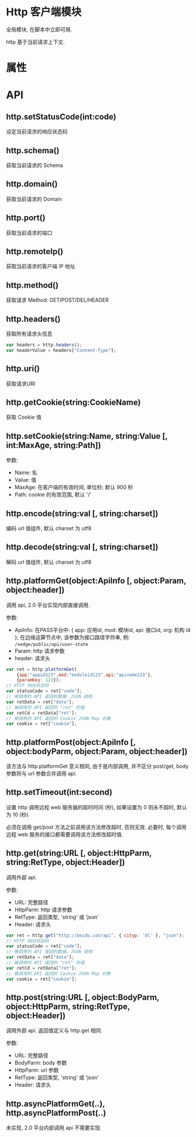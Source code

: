 # Http 客户端模块

全局模块, 在脚本中立即可用.

http 基于当前请求上下文.


# 属性

# API

## http.setStatusCode(int:code)

设定当前请求的响应状态码

## http.schema()

获取当前请求的 Schema

## http.domain()

获取当前请求的 Domain

## http.port()

获取当前请求的端口

## http.remoteIp()

获取当前请求的客户端 IP 地址

## http.method()

获取请求 Method: GET/POST/DEL/HEADER

## http.headers()

获取所有请求头信息

```javascript
var headers = http.headers();
var headerValue = headers["Content-Type"];
```

## http.uri()

获取请求URI

## http.getCookie(string:CookieName)

获取 Cookie 值

## http.setCookie(string:Name, string:Value [, int:MaxAge, string:Path])

参数:

* Name: 名
* Value: 值
* MaxAge: 在客户端的有效时间, 单位秒; 默认 900 秒
* Path: cookie 的有效范围, 默认 '/'


## http.encode(string:val [, string:charset])

编码 url 值组件, 默认 charset 为 utf8

## http.decode(string:val [, string:charset])

解码 url 值组件, 默认 charset 为 utf8


## http.platformGet(object:ApiInfo [, object:Param, object:header])

调用 api, 2.0 平台实现内部直接调用.

参数:

* ApiInfo: 在PASS平台中: { app: 应用id, mod: 模块id, api: 接口id, org: 机构 id }; 在边缘运算节点中, 该参数为接口路径字符串, 例: `/xedge/public/api/user-state`
* Param: http 请求参数
* header: 请求头

```javascript
var ret = http.platformGet(
    {app:"appid123",mod:"moduleid123",api:"apiname123"},
    {paramKey: 123});
// HTTP 响应状态码
var statusCode = ret["code"];
// 被调用的 API 返回的数据，JSON 结构	
var retData = ret["data"];
// 被调用的 API 返回的 "ret" 的值
var retCd = retData["ret"];
// 被调用的 API 返回的 Cookie JSON Map 对象
var cookie = ret["cookie"];
```


## http.platformPost(object:ApiInfo [, object:bodyParm, object:Param, object:header])

该方法与 http.platformGet 意义相同, 由于是内部调用, 并不区分 post/get, body 参数将与 url 参数合并调用 api.


## http.setTimeout(int:second)

设置 http 调用远程 web 服务器的超时时间 (秒), 如果设置为 0 则永不超时, 默认为 10 (秒).

必须在调用 get/post 方法之前调用该方法修改超时, 否则无效.
必要时, 每个调用远程 web 服务的接口都需要调用该方法修改超时值.


## http.get(string:URL [, object:HttpParm, string:RetType, object:Header])

调用外部 api.

参数:

* URL: 完整路径
* HttpParm: http 请求参数
* RetType: 返回类型, 'string' 或 'json'
* Header: 请求头

```javascript
var ret = http.get("http://beidu.con/api", { cityp: 'dl' }, "json");
// HTTP 响应状态码
var statusCode = ret["code"];  
// 被调用的 API 返回的数据，JSON 结构
var retData = ret["data"];
// 被调用的 API 返回的 "ret" 的值
var retCd = retData["ret"];
// 被调用的 API 返回的 Cookie JSON Map 对象
var cookie = ret["cookie"];
```


## http.post(string:URL [, object:BodyParm, object:HttpParm, string:RetType, object:Header])

调用外部 api. 返回值定义与 http.get 相同.

参数:

* URL: 完整路径
* BodyParm: body 参数
* HttpParm: url 参数
* RetType: 返回类型, 'string' 或 'json'
* Header: 请求头


## http.asyncPlatformGet(..), http.asyncPlatformPost(..)

未实现, 2.0 平台内部调用 api 不需要实现.